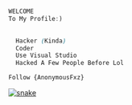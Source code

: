 
```javascript

WELCOME
To My Profile:)
```


```css
  
  Hacker (Kinda)
  Coder 
  Use Visual Studio
  Hacked A Few People Before Lol 
```


```css
Follow {AnonymousFxz}
```




<a href="https://github.com/AnonymousFxz" target="_blank"><img src="https://im4.ezgif.com/tmp/ezgif-4-b021b142e2.gif" alt="snake"></a>
